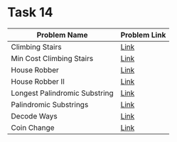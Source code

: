 # Task 14

| Problem Name | Problem Link |
| ------------ | ------------ |
| Climbing Stairs | [Link](https://leetcode.com/problems/climbing-stairs/)|
| Min Cost Climbing Stairs | [Link](https://leetcode.com/problems/min-cost-climbing-stairs/)|
| House Robber | [Link](https://leetcode.com/problems/house-robber/)|
| House Robber II | [Link](https://leetcode.com/problems/house-robber-ii/)|
| Longest Palindromic Substring | [Link](https://leetcode.com/problems/longest-palindromic-substring/)|
| Palindromic Substrings | [Link](https://leetcode.com/problems/palindromic-substrings/)|
| Decode Ways | [Link](https://leetcode.com/problems/decode-ways/)|
| Coin Change | [Link](https://leetcode.com/problems/coin-change/)|
